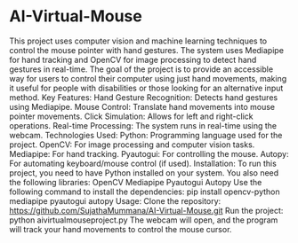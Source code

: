 # AI-Virtual-Mouse
This project uses computer vision and machine learning techniques to control the mouse pointer with hand gestures. The system uses Mediapipe for hand tracking and OpenCV for image processing to detect hand gestures in real-time. The goal of the project is to provide an accessible way for users to control their computer using just hand movements, making it useful for people with disabilities or those looking for an alternative input method.
Key Features:
Hand Gesture Recognition: Detects hand gestures using Mediapipe.
Mouse Control: Translate hand movements into mouse pointer movements.
Click Simulation: Allows for left and right-click operations.
Real-time Processing: The system runs in real-time using the webcam.
Technologies Used:
Python: Programming language used for the project.
OpenCV: For image processing and computer vision tasks.
Mediapipe: For hand tracking.
Pyautogui: For controlling the mouse.
Autopy: For automating keyboard/mouse control (if used).
Installation:
To run this project, you need to have Python installed on your system. You also need the following libraries:
OpenCV
Mediapipe
Pyautogui
Autopy
Use the following command to install the dependencies:
pip install opencv-python mediapipe pyautogui autopy
Usage:
Clone the repository:
https://github.com/SujathaMummana/AI-Virtual-Mouse.git
Run the project:
python aivirtualmouseproject.py
The webcam will open, and the program will track your hand movements to control the mouse cursor.
